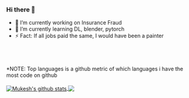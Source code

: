 ### Hi there 👋

- 🔭 I’m currently working on Insurance Fraud
- 🌱 I’m currently learning DL, blender, pytorch
- ⚡ Fact: If all jobs paid the same, I would have been a painter



</br>
</br>
</br>
*NOTE: Top languages is a github metric of which languages i have the most code on github
</br>
</br>


<a href="https://github.com/muksmuks/github-readme-stats">
  <img align="center" src="https://github-readme-stats.vercel.app/api?username=muksmuks&show_icons=true&include_all_commits=true&theme=radical" alt="Mukesh's github stats" />
</a>
<a href="https://github.com/muksmuks/github-readme-stats">
  <img align="center" src="https://github-readme-stats.vercel.app/api/top-langs/?username=muksmuks&layout=compact&theme=radical" />
</a>

